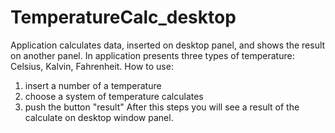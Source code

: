 # TemperatureCalc_desktop
Application calculates data, inserted on desktop panel, and shows the result on another panel.
In application presents three types of temperature: Celsius, Kalvin, Fahrenheit.
How to use:
1) insert a number of a temperature
2) choose a system of temperature calculates
3) push the button "result"
After this steps you will see a result of the calculate on desktop window panel.
